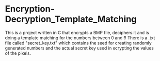 # Encryption-Decryption_Template_Matching
This is a project written in C that encrypts a BMP file, deciphers it and is doing a template matching for the numbers between 0 and 9
There is a .txt file called "secret_key.txt" which contains the seed for creating randomly generated numbers and the actual secret key used in ecrypting the values of the pixels.
